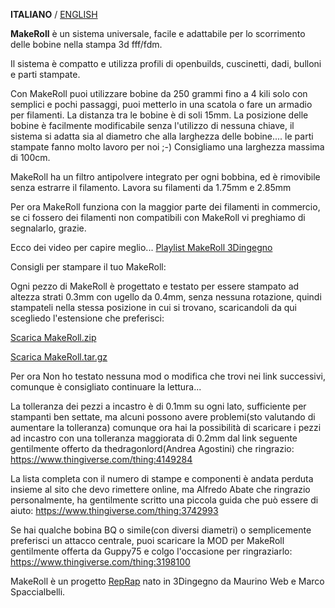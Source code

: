 **ITALIANO** / [ENGLISH](README.md)

**MakeRoll** è un sistema universale, facile e adattabile per lo scorrimento delle bobine nella stampa 3d fff/fdm.

Il sistema è compatto e utilizza profili di openbuilds, cuscinetti, dadi, bulloni e parti stampate.

Con MakeRoll puoi utilizzare bobine da 250 grammi fino a 4 kili solo con semplici e pochi passaggi, puoi metterlo in una scatola o fare un armadio per filamenti. La distanza tra le bobine è di soli 15mm.
La posizione delle bobine è facilmente modificabile senza l'utilizzo di nessuna chiave, il sistema si adatta sia al diametro che alla larghezza delle bobine.... le parti stampate fanno molto lavoro per noi ;-)
Consigliamo una larghezza massima di 100cm.

MakeRoll ha un filtro antipolvere integrato per ogni bobbina, ed è rimovibile senza estrarre il filamento. Lavora su filamenti da 1.75mm e 2.85mm

Per ora MakeRoll funziona con la maggior parte dei filamenti in commercio, se ci fossero dei filamenti non compatibili con MakeRoll vi preghiamo di segnalarlo, grazie.

Ecco dei video per capire meglio... [Playlist MakeRoll 3Dingegno](https://www.youtube.com/playlist?list=PLQNfSBT6MZGRoyhgSXX5KtdG6Ll7bRw73)

Consigli per stampare il tuo MakeRoll:

Ogni pezzo di MakeRoll è progettato e testato per essere stampato ad altezza strati 0.3mm con ugello da 0.4mm, senza nessuna rotazione, quindi stampateli nella stessa posizione in cui si trovano, scaricandoli da qui scegliedo l'estensione che preferisci: 

[Scarica MakeRoll.zip](https://github.com/3dingegno/MakeRoll/archive/1.0.1.zip)

[Scarica MakeRoll.tar.gz](https://github.com/3dingegno/MakeRoll/archive/1.0.1.tar.gz)

Per ora Non ho testato nessuna mod o modifica che trovi nei link successivi, comunque è consigliato continuare la lettura...

La tolleranza dei pezzi a incastro è di 0.1mm su ogni lato, sufficiente per stampanti ben settate, ma alcuni possono avere problemi(sto valutando di aumentare la tolleranza) comunque ora hai la possibilità di scaricare i pezzi ad incastro con una tolleranza maggiorata di 0.2mm dal link seguente gentilmente offerto da thedragonlord(Andrea Agostini) che ringrazio: https://www.thingiverse.com/thing:4149284

La lista completa con il numero di stampe e componenti è andata perduta insieme al sito che devo rimettere online, ma Alfredo Abate che ringrazio personalmente, ha gentilmente scritto una piccola guida che può essere di aiuto: https://www.thingiverse.com/thing:3742993

Se hai qualche bobina BQ o simile(con diversi diametri) o semplicemente preferisci un attacco centrale, puoi scaricare la MOD per MakeRoll gentilmente offerta da Guppy75 e colgo l'occasione per ringraziarlo:
https://www.thingiverse.com/thing:3198100


MakeRoll è un progetto [RepRap](http://reprap.org/wiki/MakeRoll/it) nato in 3Dingegno da Maurino Web e Marco Spaccialbelli.
